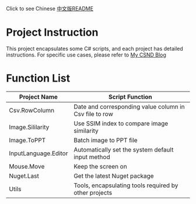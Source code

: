 Click to see Chinese [中文版README](README_zh.md)

# Project Instruction

This project encapsulates some C# scripts, and each project has detailed instructions. For specific use cases, please refer to [My CSND Blog](https://blog.csdn.net/DynastyRumble)

# Function List

| Project Name | Script Function |
| -------------------- |-----------------------------|
| Csv.RowColumn | Date and corresponding value column in Csv file to row |
| Image.Sililarity | Use SSIM index to compare image similarity |
| Image.ToPPT | Batch image to PPT file
| InputLanguage.Editor | Automatically set the system default input method |
| Mouse.Move | Keep the screen on |
| Nuget.Last | Get the latest Nuget package |
| Utils | Tools, encapsulating tools required by other projects |